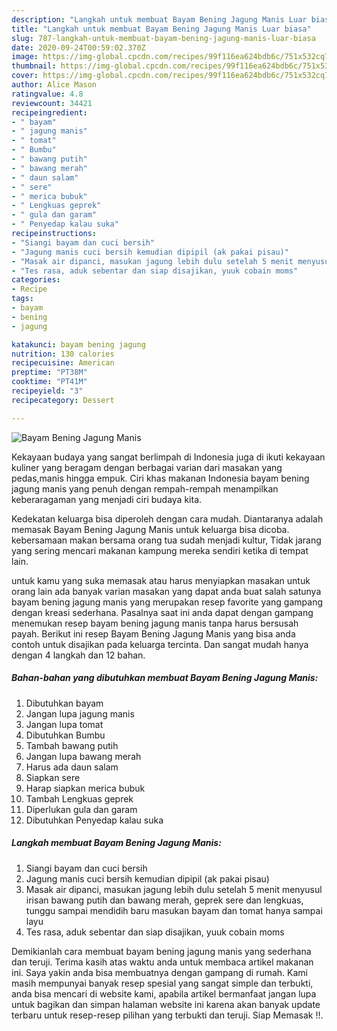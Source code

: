 ```yaml
---
description: "Langkah untuk membuat Bayam Bening Jagung Manis Luar biasa"
title: "Langkah untuk membuat Bayam Bening Jagung Manis Luar biasa"
slug: 787-langkah-untuk-membuat-bayam-bening-jagung-manis-luar-biasa
date: 2020-09-24T00:59:02.370Z
image: https://img-global.cpcdn.com/recipes/99f116ea624bdb6c/751x532cq70/bayam-bening-jagung-manis-foto-resep-utama.jpg
thumbnail: https://img-global.cpcdn.com/recipes/99f116ea624bdb6c/751x532cq70/bayam-bening-jagung-manis-foto-resep-utama.jpg
cover: https://img-global.cpcdn.com/recipes/99f116ea624bdb6c/751x532cq70/bayam-bening-jagung-manis-foto-resep-utama.jpg
author: Alice Mason
ratingvalue: 4.8
reviewcount: 34421
recipeingredient:
- " bayam"
- " jagung manis"
- " tomat"
- " Bumbu"
- " bawang putih"
- " bawang merah"
- " daun salam"
- " sere"
- " merica bubuk"
- " Lengkuas geprek"
- " gula dan garam"
- " Penyedap kalau suka"
recipeinstructions:
- "Siangi bayam dan cuci bersih"
- "Jagung manis cuci bersih kemudian dipipil (ak pakai pisau)"
- "Masak air dipanci, masukan jagung lebih dulu setelah 5 menit menyusul irisan bawang putih dan bawang merah, geprek sere dan lengkuas, tunggu sampai mendidih baru masukan bayam dan tomat hanya sampai layu"
- "Tes rasa, aduk sebentar dan siap disajikan, yuuk cobain moms"
categories:
- Recipe
tags:
- bayam
- bening
- jagung

katakunci: bayam bening jagung 
nutrition: 130 calories
recipecuisine: American
preptime: "PT38M"
cooktime: "PT41M"
recipeyield: "3"
recipecategory: Dessert

---
```



![Bayam Bening Jagung Manis](https://img-global.cpcdn.com/recipes/99f116ea624bdb6c/751x532cq70/bayam-bening-jagung-manis-foto-resep-utama.jpg)

Kekayaan budaya yang sangat berlimpah di Indonesia juga di ikuti kekayaan kuliner yang beragam dengan berbagai varian dari masakan yang pedas,manis hingga empuk. Ciri khas makanan Indonesia bayam bening jagung manis yang penuh dengan rempah-rempah menampilkan keberaragaman yang menjadi ciri budaya kita.


Kedekatan keluarga bisa diperoleh dengan cara mudah. Diantaranya adalah memasak Bayam Bening Jagung Manis untuk keluarga bisa dicoba. kebersamaan makan bersama orang tua sudah menjadi kultur, Tidak jarang yang sering mencari makanan kampung mereka sendiri ketika di tempat lain.



untuk kamu yang suka memasak atau harus menyiapkan masakan untuk orang lain ada banyak varian masakan yang dapat anda buat salah satunya bayam bening jagung manis yang merupakan resep favorite yang gampang dengan kreasi sederhana. Pasalnya saat ini anda dapat dengan gampang menemukan resep bayam bening jagung manis tanpa harus bersusah payah.
Berikut ini resep Bayam Bening Jagung Manis yang bisa anda contoh untuk disajikan pada keluarga tercinta. Dan sangat mudah hanya dengan 4 langkah dan 12 bahan.


<!--inarticleads1-->

##### Bahan-bahan yang dibutuhkan membuat Bayam Bening Jagung Manis:

1. Dibutuhkan  bayam
1. Jangan lupa  jagung manis
1. Jangan lupa  tomat
1. Dibutuhkan  Bumbu
1. Tambah  bawang putih
1. Jangan lupa  bawang merah
1. Harus ada  daun salam
1. Siapkan  sere
1. Harap siapkan  merica bubuk
1. Tambah  Lengkuas geprek
1. Diperlukan  gula dan garam
1. Dibutuhkan  Penyedap kalau suka




<!--inarticleads2-->

##### Langkah membuat  Bayam Bening Jagung Manis:

1. Siangi bayam dan cuci bersih
1. Jagung manis cuci bersih kemudian dipipil (ak pakai pisau)
1. Masak air dipanci, masukan jagung lebih dulu setelah 5 menit menyusul irisan bawang putih dan bawang merah, geprek sere dan lengkuas, tunggu sampai mendidih baru masukan bayam dan tomat hanya sampai layu
1. Tes rasa, aduk sebentar dan siap disajikan, yuuk cobain moms




Demikianlah cara membuat bayam bening jagung manis yang sederhana dan teruji. Terima kasih atas waktu anda untuk membaca artikel makanan ini. Saya yakin anda bisa membuatnya dengan gampang di rumah. Kami masih mempunyai banyak resep spesial yang sangat simple dan terbukti, anda bisa mencari di website kami, apabila artikel bermanfaat jangan lupa untuk bagikan dan simpan halaman website ini karena akan banyak update terbaru untuk resep-resep pilihan yang terbukti dan teruji. Siap Memasak !!. 
